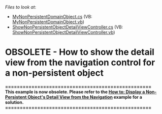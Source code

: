 <!-- default file list -->
*Files to look at*:

* [MyNonPersistentDomainObject.cs](./CS/WinWebSolution.Module/MyNonPersistentDomainObject.cs) (VB: [MyNonPersistentDomainObject.vb](./VB/WinWebSolution.Module/MyNonPersistentDomainObject.vb))
* [ShowNonPersistentObjectDetailViewController.cs](./CS/WinWebSolution.Module/ShowNonPersistentObjectDetailViewController.cs) (VB: [ShowNonPersistentObjectDetailViewController.vb](./VB/WinWebSolution.Module/ShowNonPersistentObjectDetailViewController.vb))
<!-- default file list end -->
# OBSOLETE - How to show the detail view from the navigation control for a non-persistent object


<p><strong>==================================================<br />
This example is now obsolete. Please refer to the </strong><a href="http://documentation.devexpress.com/#Xaf/CustomDocument3471"><strong><u>How to: Display a Non-Persistent Object's Detail View from the Navigation</u></strong></a><strong> example for a solution.<br />
==================================================</strong></p>

<br/>


